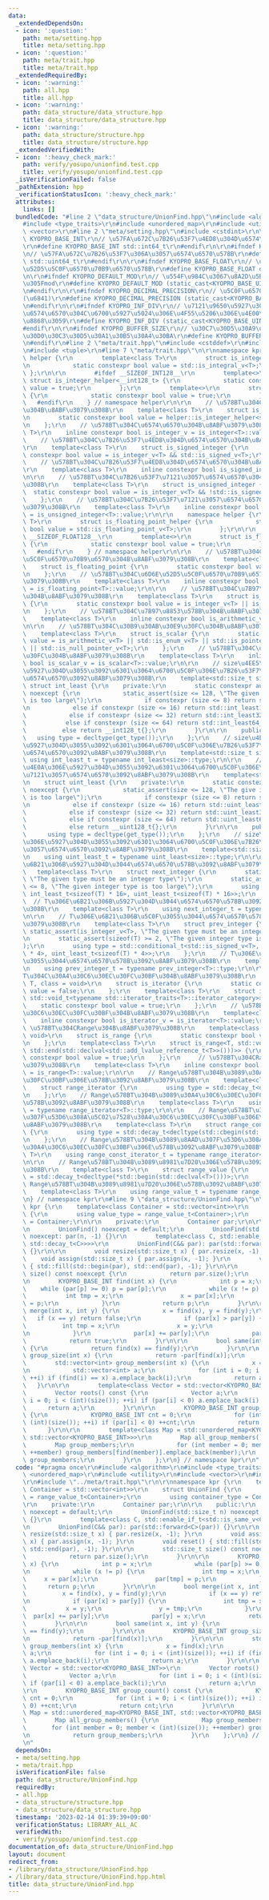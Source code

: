 ```yaml
---
data:
  _extendedDependsOn:
  - icon: ':question:'
    path: meta/setting.hpp
    title: meta/setting.hpp
  - icon: ':question:'
    path: meta/trait.hpp
    title: meta/trait.hpp
  _extendedRequiredBy:
  - icon: ':warning:'
    path: all.hpp
    title: all.hpp
  - icon: ':warning:'
    path: data_structure/data_structure.hpp
    title: data_structure/data_structure.hpp
  - icon: ':warning:'
    path: data_structure/structure.hpp
    title: data_structure/structure.hpp
  _extendedVerifiedWith:
  - icon: ':heavy_check_mark:'
    path: verify/yosupo/unionfind.test.cpp
    title: verify/yosupo/unionfind.test.cpp
  _isVerificationFailed: false
  _pathExtension: hpp
  _verificationStatusIcon: ':heavy_check_mark:'
  attributes:
    links: []
  bundledCode: "#line 2 \"data_structure/UnionFind.hpp\"\n#include <algorithm>\r\n\
    #include <type_traits>\r\n#include <unordered_map>\r\n#include <utility>\r\n#include\
    \ <vector>\r\n#line 2 \"meta/setting.hpp\"\n#include <cstdint>\r\n\r\n#ifndef\
    \ KYOPRO_BASE_INT\r\n// \u57FA\u672C\u7B26\u53F7\u4ED8\u304D\u6574\u6570\u578B\
    \r\n#define KYOPRO_BASE_INT std::int64_t\r\n#endif\r\n\r\n#ifndef KYOPRO_BASE_UINT\r\
    \n// \u57FA\u672C\u7B26\u53F7\u306A\u3057\u6574\u6570\u578B\r\n#define KYOPRO_BASE_UINT\
    \ std::uint64_t\r\n#endif\r\n\r\n#ifndef KYOPRO_BASE_FLOAT\r\n// \u57FA\u672C\u6D6E\
    \u52D5\u5C0F\u6570\u70B9\u6570\u578B\r\n#define KYOPRO_BASE_FLOAT double\r\n#endif\r\
    \n\r\n#ifndef KYOPRO_DEFAULT_MOD\r\n// \u554F\u984C\u3067\u8A2D\u5B9A\u3055\u308C\
    \u305Fmod\r\n#define KYOPRO_DEFAULT_MOD (static_cast<KYOPRO_BASE_UINT>(998244353))\r\
    \n#endif\r\n\r\n#ifndef KYOPRO_DECIMAL_PRECISION\r\n// \u5C0F\u6570\u7CBE\u5EA6\
    (\u6841)\r\n#define KYOPRO_DECIMAL_PRECISION (static_cast<KYOPRO_BASE_UINT>(12))\r\
    \n#endif\r\n\r\n#ifndef KYOPRO_INF_DIV\r\n// \u7121\u9650\u5927\u3092\u8868\u3059\
    \u6574\u6570\u304C\u6700\u5927\u5024\u306E\u4F55\u5206\u306E\u4E00\u304B\u3092\
    \u8868\u3059\r\n#define KYOPRO_INF_DIV (static_cast<KYOPRO_BASE_UINT>(3))\r\n\
    #endif\r\n\r\n#ifndef KYOPRO_BUFFER_SIZE\r\n// \u30C7\u30D5\u30A9\u30EB\u30C8\u306E\
    \u30D0\u30C3\u30D5\u30A1\u30B5\u30A4\u30BA\r\n#define KYOPRO_BUFFER_SIZE (static_cast<KYOPRO_BASE_UINT>(2048))\r\
    \n#endif\r\n#line 2 \"meta/trait.hpp\"\n#include <cstddef>\r\n#include <iterator>\r\
    \n#include <tuple>\r\n#line 7 \"meta/trait.hpp\"\n\r\nnamespace kpr {\r\n    namespace\
    \ helper {\r\n        template<class T>\r\n        struct is_integer_helper {\r\
    \n            static constexpr bool value = std::is_integral_v<T>;\r\n       \
    \ };\r\n\r\n        #ifdef __SIZEOF_INT128__\r\n        template<>\r\n       \
    \ struct is_integer_helper<__int128_t> {\r\n            static constexpr bool\
    \ value = true;\r\n        };\r\n        template<>\r\n        struct is_integer_helper<__uint128_t>\
    \ {\r\n            static constexpr bool value = true;\r\n        };\r\n     \
    \   #endif\r\n    } // namespace helper\r\n\r\n    // \u578BT\u304C\u6574\u6570\
    \u304B\u8ABF\u3079\u308B\r\n    template<class T>\r\n    struct is_integer {\r\
    \n        static constexpr bool value = helper::is_integer_helper<std::remove_cv_t<T>>::value;\r\
    \n    };\r\n    // \u578BT\u304C\u6574\u6570\u304B\u8ABF\u3079\u308B\r\n    template<class\
    \ T>\r\n    inline constexpr bool is_integer_v = is_integer<T>::value;\r\n\r\n\
    \    // \u578BT\u304C\u7B26\u53F7\u4ED8\u304D\u6574\u6570\u304B\u8ABF\u3079\u308B\
    \r\n    template<class T>\r\n    struct is_signed_integer {\r\n        static\
    \ constexpr bool value = is_integer_v<T> && std::is_signed_v<T>;\r\n    };\r\n\
    \    // \u578BT\u304C\u7B26\u53F7\u4ED8\u304D\u6574\u6570\u304B\u8ABF\u3079\u308B\
    \r\n    template<class T>\r\n    inline constexpr bool is_signed_integer_v = is_signed_integer<T>::value;\r\
    \n\r\n    // \u578BT\u304C\u7B26\u53F7\u7121\u3057\u6574\u6570\u304B\u8ABF\u3079\
    \u308B\r\n    template<class T>\r\n    struct is_unsigned_integer {\r\n      \
    \  static constexpr bool value = is_integer_v<T> && !std::is_signed_v<T>;\r\n\
    \    };\r\n    // \u578BT\u304C\u7B26\u53F7\u7121\u3057\u6574\u6570\u304B\u8ABF\
    \u3079\u308B\r\n    template<class T>\r\n    inline constexpr bool is_unsigned_integer_v\
    \ = is_unsigned_integer<T>::value;\r\n\r\n    namespace helper {\r\n        template<class\
    \ T>\r\n        struct is_floating_point_helper {\r\n            static constexpr\
    \ bool value = std::is_floating_point_v<T>;\r\n        };\r\n\r\n        #ifdef\
    \ __SIZEOF_FLOAT128__\r\n        template<>\r\n        struct is_floating_point_helper<__float128>\
    \ {\r\n            static constexpr bool value = true;\r\n        };\r\n     \
    \   #endif\r\n    } // namespace helper\r\n\r\n    // \u578BT\u304C\u6D6E\u52D5\
    \u5C0F\u6570\u70B9\u6570\u304B\u8ABF\u3079\u308B\r\n    template<class T>\r\n\
    \    struct is_floating_point {\r\n        static constexpr bool value = helper::is_floating_point_helper<std::remove_cv_t<T>>::value;\r\
    \n    };\r\n    // \u578BT\u304C\u6D6E\u52D5\u5C0F\u6570\u70B9\u6570\u304B\u8ABF\
    \u3079\u308B\r\n    template<class T>\r\n    inline constexpr bool is_floating_point_v\
    \ = is_floating_point<T>::value;\r\n\r\n    // \u578BT\u304C\u7B97\u8853\u578B\
    \u304B\u8ABF\u3079\u308B\r\n    template<class T>\r\n    struct is_arithmetic\
    \ {\r\n        static constexpr bool value = is_integer_v<T> || is_floating_point_v<T>;\r\
    \n    };\r\n    // \u578BT\u304C\u7B97\u8853\u578B\u304B\u8ABF\u3079\u308B\r\n\
    \    template<class T>\r\n    inline constexpr bool is_arithmetic_v = is_arithmetic<T>::value;\r\
    \n\r\n    // \u578BT\u304C\u30B9\u30AB\u30E9\u30FC\u304B\u8ABF\u3079\u308B\r\n\
    \    template<class T>\r\n    struct is_scalar {\r\n        static constexpr bool\
    \ value = is_arithmetic_v<T> || std::is_enum_v<T> || std::is_pointer_v<T> || std::is_member_pointer_v<T>\
    \ || std::is_null_pointer_v<T>;\r\n    };\r\n    // \u578BT\u304C\u30B9\u30AB\u30E9\
    \u30FC\u304B\u8ABF\u3079\u308B\r\n    template<class T>\r\n    inline constexpr\
    \ bool is_scalar_v = is_scalar<T>::value;\r\n\r\n    // size\u4EE5\u4E0A\u306E\
    \u5927\u304D\u3055\u3092\u6301\u3064\u6700\u5C0F\u306E\u7B26\u53F7\u4ED8\u304D\
    \u6574\u6570\u3092\u8ABF\u3079\u308B\r\n    template<std::size_t size>\r\n   \
    \ struct int_least {\r\n    private:\r\n        static constexpr auto get_type()\
    \ noexcept {\r\n            static_assert(size <= 128, \"The given integer type\
    \ is too large\");\r\n            if constexpr (size <= 8) return std::int_least8_t{};\r\
    \n            else if constexpr (size <= 16) return std::int_least16_t{};\r\n\
    \            else if constexpr (size <= 32) return std::int_least32_t{};\r\n \
    \           else if constexpr (size <= 64) return std::int_least64_t{};\r\n  \
    \          else return __int128_t{};\r\n        }\r\n\r\n    public:\r\n     \
    \   using type = decltype(get_type());\r\n    };\r\n    // size\u4EE5\u4E0A\u306E\
    \u5927\u304D\u3055\u3092\u6301\u3064\u6700\u5C0F\u306E\u7B26\u53F7\u4ED8\u304D\
    \u6574\u6570\u3092\u8ABF\u3079\u308B\r\n    template<std::size_t size>\r\n   \
    \ using int_least_t = typename int_least<size>::type;\r\n\r\n    // size\u4EE5\
    \u4E0A\u306E\u5927\u304D\u3055\u3092\u6301\u3064\u6700\u5C0F\u306E\u7B26\u53F7\
    \u7121\u3057\u6574\u6570\u3092\u8ABF\u3079\u308B\r\n    template<std::size_t size>\r\
    \n    struct uint_least {\r\n    private:\r\n        static constexpr auto get_type()\
    \ noexcept {\r\n            static_assert(size <= 128, \"The give integer type\
    \ is too large\");\r\n            if constexpr (size <= 8) return std::uint_least8_t{};\r\
    \n            else if constexpr (size <= 16) return std::uint_least16_t{};\r\n\
    \            else if constexpr (size <= 32) return std::uint_least32_t{};\r\n\
    \            else if constexpr (size <= 64) return std::uint_least64_t{};\r\n\
    \            else return __uint128_t{};\r\n        }\r\n\r\n    public:\r\n  \
    \      using type = decltype(get_type());\r\n    };\r\n    // size\u4EE5\u4E0A\
    \u306E\u5927\u304D\u3055\u3092\u6301\u3064\u6700\u5C0F\u306E\u7B26\u53F7\u7121\
    \u3057\u6574\u6570\u3092\u8ABF\u3079\u308B\r\n    template<std::size_t size>\r\
    \n    using uint_least_t = typename uint_least<size>::type;\r\n\r\n    // T\u306E\
    \u6B21\u306B\u5927\u304D\u3044\u6574\u6570\u578B\u3092\u8ABF\u3079\u308B\r\n \
    \   template<class T>\r\n    struct next_integer {\r\n        static_assert(is_integer_v<T>,\
    \ \"The given type must be an integer type\");\r\n        static_assert(sizeof(T)\
    \ <= 8, \"The given integer type is too large\");\r\n        using type = std::conditional_t<std::is_signed_v<T>,\
    \ int_least_t<sizeof(T) * 16>, uint_least_t<sizeof(T) * 16>>;\r\n    };\r\n  \
    \  // T\u306E\u6B21\u306B\u5927\u304D\u3044\u6574\u6570\u578B\u3092\u8ABF\u3079\
    \u308B\r\n    template<class T>\r\n    using next_integer_t = typename next_integer<T>::type;\r\
    \n\r\n    // T\u306E\u6B21\u306B\u5C0F\u3055\u3044\u6574\u6570\u578B\u3092\u8ABF\
    \u3079\u308B\r\n    template<class T>\r\n    struct prev_integer {\r\n       \
    \ static_assert(is_integer_v<T>, \"The given type must be an integer type\");\r\
    \n        static_assert(sizeof(T) >= 2, \"The given integer type is too large\"\
    );\r\n        using type = std::conditional_t<std::is_signed_v<T>, int_least_t<sizeof(T)\
    \ * 4>, uint_least_t<sizeof(T) * 4>>;\r\n    };\r\n    // T\u306E\u6B21\u306B\u5C0F\
    \u3055\u3044\u6574\u6570\u578B\u3092\u8ABF\u3079\u308B\r\n    template<class T>\r\
    \n    using prev_integer_t = typename prev_integer<T>::type;\r\n\r\n    // \u578B\
    T\u304C\u30A4\u30C6\u30EC\u30FC\u30BF\u304B\u8ABF\u3079\u308B\r\n    template<class\
    \ T, class = void>\r\n    struct is_iterator {\r\n        static constexpr bool\
    \ value = false;\r\n    };\r\n    template<class T>\r\n    struct is_iterator<T,\
    \ std::void_t<typename std::iterator_traits<T>::iterator_category>> {\r\n    \
    \    static constexpr bool value = true;\r\n    };\r\n    // \u578BT\u304C\u30A4\
    \u30C6\u30EC\u30FC\u30BF\u304B\u8ABF\u3079\u308B\r\n    template<class T>\r\n\
    \    inline constexpr bool is_iterator_v = is_iterator<T>::value;\r\n\r\n    //\
    \ \u578BT\u304CRange\u304B\u8ABF\u3079\u308B\r\n    template<class T, class =\
    \ void>\r\n    struct is_range {\r\n        static constexpr bool value = false;\r\
    \n    };\r\n    template<class T>\r\n    struct is_range<T, std::void_t<decltype(std::begin(std::declval<std::add_lvalue_reference_t<T>>()),\
    \ std::end(std::declval<std::add_lvalue_reference_t<T>>()))>> {\r\n        static\
    \ constexpr bool value = true;\r\n    };\r\n     // \u578BT\u304CRange\u304B\u8ABF\
    \u3079\u308B\r\n    template<class T>\r\n    inline constexpr bool is_range_v\
    \ = is_range<T>::value;\r\n\r\n    // Range\u578BT\u304B\u3089\u30A4\u30C6\u30EC\
    \u30FC\u30BF\u306E\u578B\u3092\u8ABF\u3079\u308B\r\n    template<class T>\r\n\
    \    struct range_iterator {\r\n        using type = std::decay_t<decltype(std::begin(std::declval<T>()))>;\r\
    \n    };\r\n    // Range\u578BT\u304B\u3089\u30A4\u30C6\u30EC\u30FC\u30BF\u306E\
    \u578B\u3092\u8ABF\u3079\u308B\r\n    template<class T>\r\n    using range_iterator_t\
    \ = typename range_iterator<T>::type;\r\n\r\n    // Range\u578BT\u304B\u3089\u8AAD\
    \u307F\u53D6\u308A\u5C02\u7528\u30A4\u30C6\u30EC\u30FC\u30BF\u306E\u578B\u3092\
    \u8ABF\u3079\u308B\r\n    template<class T>\r\n    struct range_const_iterator\
    \ {\r\n        using type = std::decay_t<decltype(std::cbegin(std::declval<T>()))>;\r\
    \n    };\r\n    // Range\u578BT\u304B\u3089\u8AAD\u307F\u53D6\u308A\u5C02\u7528\
    \u30A4\u30C6\u30EC\u30FC\u30BF\u306E\u578B\u3092\u8ABF\u3079\u308B\r\n    template<class\
    \ T>\r\n    using range_const_iterator_t = typename range_iterator<T>::type;\r\
    \n\r\n    // Range\u578BT\u304B\u3089\u8981\u7D20\u306E\u578B\u3092\u8ABF\u3079\
    \u308B\r\n    template<class T>\r\n    struct range_value {\r\n        using type\
    \ = std::decay_t<decltype(*std::begin(std::declval<T>()))>;\r\n    };\r\n    //\
    \ Range\u578BT\u304B\u3089\u8981\u7D20\u306E\u578B\u3092\u8ABF\u3079\u308B\r\n\
    \    template<class T>\r\n    using range_value_t = typename range_value<T>::type;\r\
    \n} // namespace kpr\r\n#line 9 \"data_structure/UnionFind.hpp\"\n\r\nnamespace\
    \ kpr {\r\n    template<class Container = std::vector<int>>\r\n    struct UnionFind\
    \ {\r\n        using value_type = range_value_t<Container>;\r\n        using container_type\
    \ = Container;\r\n\r\n    private:\r\n        Container par;\r\n\r\n    public:\r\
    \n        UnionFind() noexcept = default;\r\n        UnionFind(std::size_t n)\
    \ noexcept: par(n, -1) {}\r\n        template<class C, std::enable_if_t<std::is_same_v<Container,\
    \ std::decay_t<C>>>>\r\n        UnionFind(C&& par): par(std::forward<C>(par))\
    \ {}\r\n\r\n        void resize(std::size_t x) { par.resize(x, -1); }\r\n    \
    \    void assign(std::size_t x) { par.assign(x, -1); }\r\n        void reset()\
    \ { std::fill(std::begin(par), std::end(par), -1); }\r\n\r\n        std::size_t\
    \ size() const noexcept {\r\n            return par.size();\r\n        }\r\n\r\
    \n        KYOPRO_BASE_INT find(int x) {\r\n            int p = x;\r\n        \
    \    while (par[p] >= 0) p = par[p];\r\n            while (x != p) {\r\n     \
    \           int tmp = x;\r\n                x = par[x];\r\n                par[tmp]\
    \ = p;\r\n            }\r\n            return p;\r\n        }\r\n\r\n        bool\
    \ merge(int x, int y) {\r\n            x = find(x), y = find(y);\r\n         \
    \   if (x == y) return false;\r\n            if (par[x] > par[y]) {\r\n      \
    \          int tmp = x;\r\n                x = y;\r\n                y = tmp;\r\
    \n            }\r\n            par[x] += par[y];\r\n            par[y] = x;\r\n\
    \            return true;\r\n        }\r\n\r\n        bool same(int x, int y)\
    \ {\r\n            return find(x) == find(y);\r\n        }\r\n\r\n        KYOPRO_BASE_INT\
    \ group_size(int x) {\r\n            return -par[find(x)];\r\n        }\r\n\r\n\
    \        std::vector<int> group_members(int x) {\r\n            x = find(x);\r\
    \n            std::vector<int> a;\r\n            for (int i = 0; i < (int)(size());\
    \ ++i) if (find(i) == x) a.emplace_back(i);\r\n            return a;\r\n     \
    \   }\r\n\r\n        template<class Vector = std::vector<KYOPRO_BASE_INT>>\r\n\
    \        Vector roots() const {\r\n            Vector a;\r\n            for (int\
    \ i = 0; i < (int)(size()); ++i) if (par[i] < 0) a.emplace_back(i);\r\n      \
    \      return a;\r\n        }\r\n\r\n        KYOPRO_BASE_INT group_count() const\
    \ {\r\n            KYOPRO_BASE_INT cnt = 0;\r\n            for (int i = 0; i <\
    \ (int)(size()); ++i) if (par[i] < 0) ++cnt;\r\n            return cnt;\r\n  \
    \      }\r\n\r\n        template<class Map = std::unordered_map<KYOPRO_BASE_INT,\
    \ std::vector<KYOPRO_BASE_INT>>>\r\n        Map all_group_members() {\r\n    \
    \        Map group_members;\r\n            for (int member = 0; member < (int)(size());\
    \ ++member) group_members[find(member)].emplace_back(member);\r\n            return\
    \ group_members;\r\n        }\r\n    };\r\n} // namespace kpr\r\n"
  code: "#pragma once\r\n#include <algorithm>\r\n#include <type_traits>\r\n#include\
    \ <unordered_map>\r\n#include <utility>\r\n#include <vector>\r\n#include \"../meta/setting.hpp\"\
    \r\n#include \"../meta/trait.hpp\"\r\n\r\nnamespace kpr {\r\n    template<class\
    \ Container = std::vector<int>>\r\n    struct UnionFind {\r\n        using value_type\
    \ = range_value_t<Container>;\r\n        using container_type = Container;\r\n\
    \r\n    private:\r\n        Container par;\r\n\r\n    public:\r\n        UnionFind()\
    \ noexcept = default;\r\n        UnionFind(std::size_t n) noexcept: par(n, -1)\
    \ {}\r\n        template<class C, std::enable_if_t<std::is_same_v<Container, std::decay_t<C>>>>\r\
    \n        UnionFind(C&& par): par(std::forward<C>(par)) {}\r\n\r\n        void\
    \ resize(std::size_t x) { par.resize(x, -1); }\r\n        void assign(std::size_t\
    \ x) { par.assign(x, -1); }\r\n        void reset() { std::fill(std::begin(par),\
    \ std::end(par), -1); }\r\n\r\n        std::size_t size() const noexcept {\r\n\
    \            return par.size();\r\n        }\r\n\r\n        KYOPRO_BASE_INT find(int\
    \ x) {\r\n            int p = x;\r\n            while (par[p] >= 0) p = par[p];\r\
    \n            while (x != p) {\r\n                int tmp = x;\r\n           \
    \     x = par[x];\r\n                par[tmp] = p;\r\n            }\r\n      \
    \      return p;\r\n        }\r\n\r\n        bool merge(int x, int y) {\r\n  \
    \          x = find(x), y = find(y);\r\n            if (x == y) return false;\r\
    \n            if (par[x] > par[y]) {\r\n                int tmp = x;\r\n     \
    \           x = y;\r\n                y = tmp;\r\n            }\r\n          \
    \  par[x] += par[y];\r\n            par[y] = x;\r\n            return true;\r\n\
    \        }\r\n\r\n        bool same(int x, int y) {\r\n            return find(x)\
    \ == find(y);\r\n        }\r\n\r\n        KYOPRO_BASE_INT group_size(int x) {\r\
    \n            return -par[find(x)];\r\n        }\r\n\r\n        std::vector<int>\
    \ group_members(int x) {\r\n            x = find(x);\r\n            std::vector<int>\
    \ a;\r\n            for (int i = 0; i < (int)(size()); ++i) if (find(i) == x)\
    \ a.emplace_back(i);\r\n            return a;\r\n        }\r\n\r\n        template<class\
    \ Vector = std::vector<KYOPRO_BASE_INT>>\r\n        Vector roots() const {\r\n\
    \            Vector a;\r\n            for (int i = 0; i < (int)(size()); ++i)\
    \ if (par[i] < 0) a.emplace_back(i);\r\n            return a;\r\n        }\r\n\
    \r\n        KYOPRO_BASE_INT group_count() const {\r\n            KYOPRO_BASE_INT\
    \ cnt = 0;\r\n            for (int i = 0; i < (int)(size()); ++i) if (par[i] <\
    \ 0) ++cnt;\r\n            return cnt;\r\n        }\r\n\r\n        template<class\
    \ Map = std::unordered_map<KYOPRO_BASE_INT, std::vector<KYOPRO_BASE_INT>>>\r\n\
    \        Map all_group_members() {\r\n            Map group_members;\r\n     \
    \       for (int member = 0; member < (int)(size()); ++member) group_members[find(member)].emplace_back(member);\r\
    \n            return group_members;\r\n        }\r\n    };\r\n} // namespace kpr\r\
    \n"
  dependsOn:
  - meta/setting.hpp
  - meta/trait.hpp
  isVerificationFile: false
  path: data_structure/UnionFind.hpp
  requiredBy:
  - all.hpp
  - data_structure/structure.hpp
  - data_structure/data_structure.hpp
  timestamp: '2023-02-14 01:39:39+09:00'
  verificationStatus: LIBRARY_ALL_AC
  verifiedWith:
  - verify/yosupo/unionfind.test.cpp
documentation_of: data_structure/UnionFind.hpp
layout: document
redirect_from:
- /library/data_structure/UnionFind.hpp
- /library/data_structure/UnionFind.hpp.html
title: data_structure/UnionFind.hpp
---
```

